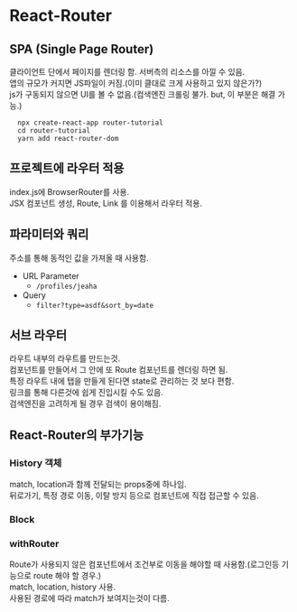 # React-Router

## SPA (Single Page Router)

클라이언트 단에서 페이지를 렌더링 함.
서버측의 리소스를 아낄 수 있음.  
앱의 규모가 커지면 JS파일이 커짐.(이미 클대로 크게 사용하고 있지 않은가?)  
js가 구동되지 않으면 UI를 볼 수 없음.(컴색엔진 크롤링 불가. but, 이 부분은 해결 가능.)

```
  npx create-react-app router-tutorial
  cd router-tutorial
  yarn add react-router-dom
```

## 프로젝트에 라우터 적용

index.js에 BrowserRouter를 사용.  
JSX 컴포넌트 생성, Route, Link 를 이용해서 라우터 적용.

## 파라미터와 쿼리

주소를 통해 동적인 값을 가져올 때 사용함.

- URL Parameter
  - `/profiles/jeaha`
- Query
  - `filter?type=asdf&sort_by=date`

## 서브 라우터

라우트 내부의 라우트를 만드는것.  
컴포넌트를 만들어서 그 안에 또 Route 컴포넌트를 렌더링 하면 됨.  
특정 라우트 내에 탭을 만들게 된다면 state로 관리하는 것 보다 편함.  
링크를 통해 다른것에 쉽게 진입시킬 수도 있음.  
검색엔진을 고려하게 될 경우 검색이 용이해짐.

## React-Router의 부가기능

### History 객체

match, location과 함께 전달되는 props중에 하나임.  
뒤로가기, 특정 경로 이동, 이탈 방지 등으로 컴포넌트에 직접 접근할 수 있음.

### Block

### withRouter

Route가 사용되지 않은 컴포넌트에서 조건부로 이동을 해야할 때 사용함.(로그인등 기능으로 route 해야 할 경우.)  
match, location, history 사용.  
사용된 경로에 따라 match가 보여지는것이 다름.
